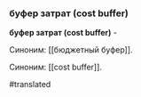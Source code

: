 ### буфер затрат (cost buffer)

**буфер затрат (cost buffer)** -

Синоним: [[бюджетный буфер]].

Синоним: [[cost buffer]].

#translated
